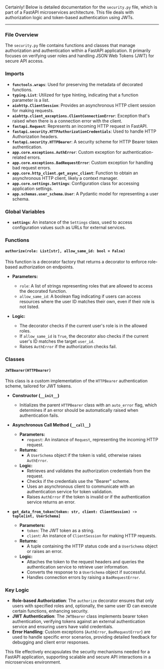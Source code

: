 Certainly! Below is detailed documentation for the `security.py` file, which is part of a FastAPI microservices architecture. This file deals with authorization logic and token-based authentication using JWTs.

---

### File Overview

The `security.py` file contains functions and classes that manage authorization and authentication within a FastAPI application. It primarily focuses on verifying user roles and handling JSON Web Tokens (JWT) for secure API access.

### Imports

- **`functools.wraps`**: Used for preserving the metadata of decorated functions.
- **`typing.List`**: Utilized for type hinting, indicating that a function parameter is a list.
- **`aiohttp.ClientSession`**: Provides an asynchronous HTTP client session for making requests.
- **`aiohttp.client_exceptions.ClientConnectionError`**: Exception that's raised when there is a connection error with the client.
- **`fastapi.Request`**: Represents an incoming HTTP request in FastAPI.
- **`fastapi.security.HTTPAuthorizationCredentials`**: Used to handle HTTP Authorization headers.
- **`fastapi.security.HTTPBearer`**: A security scheme for HTTP Bearer token authentication.
- **`app.core.exceptions.AuthError`**: Custom exception for authentication-related errors.
- **`app.core.exceptions.BadRequestError`**: Custom exception for handling bad request errors.
- **`app.core.http_client.get_async_client`**: Function to obtain an asynchronous HTTP client, likely a context manager.
- **`app.core.settings.Settings`**: Configuration class for accessing application settings.
- **`app.schemas.user_schema.User`**: A Pydantic model for representing a user schema.

### Global Variables

- **`settings`**: An instance of the `Settings` class, used to access configuration values such as URLs for external services.

### Functions

#### `authorize(role: List[str], allow_same_id: bool = False)`

This function is a decorator factory that returns a decorator to enforce role-based authorization on endpoints.

- **Parameters:**
  - `role`: A list of strings representing roles that are allowed to access the decorated function.
  - `allow_same_id`: A boolean flag indicating if users can access resources where the user ID matches their own, even if their role is not listed.

- **Logic:**
  - The decorator checks if the current user's role is in the allowed roles.
  - If `allow_same_id` is `True`, the decorator also checks if the current user's ID matches the target `user_id`.
  - Raises `AuthError` if the authorization checks fail.

### Classes

#### `JWTBearer(HTTPBearer)`

This class is a custom implementation of the `HTTPBearer` authentication scheme, tailored for JWT tokens.

- **Constructor (`__init__`)**
  - Initializes the parent `HTTPBearer` class with an `auto_error` flag, which determines if an error should be automatically raised when authentication fails.

- **Asynchronous Call Method (`__call__`)**
  - **Parameters:**
    - `request`: An instance of `Request`, representing the incoming HTTP request.
  - **Returns:**
    - A `UserSchema` object if the token is valid, otherwise raises `AuthError`.
  - **Logic:**
    - Retrieves and validates the authorization credentials from the request.
    - Checks if the credentials use the "Bearer" scheme.
    - Uses an asynchronous client to communicate with an authentication service for token validation.
    - Raises `AuthError` if the token is invalid or if the authentication service returns an error.

- **`get_data_from_token(token: str, client: ClientSession) -> tuple[int, UserSchema]`**
  - **Parameters:**
    - `token`: The JWT token as a string.
    - `client`: An instance of `ClientSession` for making HTTP requests.
  - **Returns:**
    - A tuple containing the HTTP status code and a `UserSchema` object or raises an error.
  - **Logic:**
    - Attaches the token to the request headers and queries the authentication service to retrieve user information.
    - Converts the response to a `UserSchema` object if successful.
    - Handles connection errors by raising a `BadRequestError`.

### Key Logic

- **Role-based Authorization**: The `authorize` decorator ensures that only users with specified roles and, optionally, the same user ID can execute certain functions, enhancing security.
- **JWT Authentication**: The `JWTBearer` class implements bearer token authentication, verifying tokens against an external authentication service and ensuring users have valid credentials.
- **Error Handling**: Custom exceptions (`AuthError`, `BadRequestError`) are used to handle specific error scenarios, providing detailed feedback for debugging and client error responses.

This file effectively encapsulates the security mechanisms needed for a FastAPI application, supporting scalable and secure API interactions in a microservices environment.